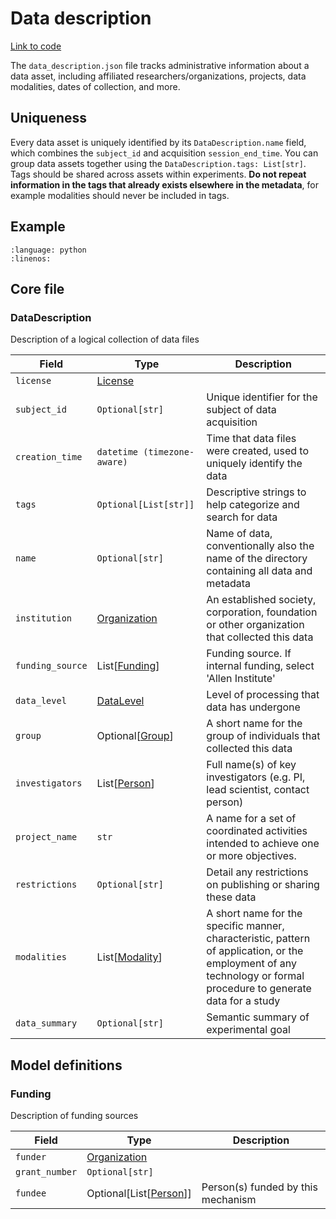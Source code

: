 # Data description

[Link to code](https://github.com/AllenNeuralDynamics/aind-data-schema/blob/dev/src/aind_data_schema/core/data_description.py)

The `data_description.json` file tracks administrative information about a data asset, including affiliated researchers/organizations, projects, data modalities, dates of collection, and more.

## Uniqueness

Every data asset is uniquely identified by its `DataDescription.name` field, which combines the `subject_id` and acquisition `session_end_time`. You can group data assets together using the `DataDescription.tags: List[str]`. Tags should be shared across assets within experiments. **Do not repeat information in the tags that already exists elsewhere in the metadata**, for example modalities should never be included in tags.

## Example

```{literalinclude} ../../examples/data_description.py
:language: python
:linenos:
```

## Core file

### DataDescription

Description of a logical collection of data files

| Field | Type | Description |
|-------|------|-------------|
| `license` | [License](aind_data_schema_models/licenses.md#license) |  |
| `subject_id` | `Optional[str]` | Unique identifier for the subject of data acquisition |
| `creation_time` | `datetime (timezone-aware)` | Time that data files were created, used to uniquely identify the data |
| `tags` | `Optional[List[str]]` | Descriptive strings to help categorize and search for data |
| `name` | `Optional[str]` | Name of data, conventionally also the name of the directory containing all data and metadata |
| `institution` | [Organization](aind_data_schema_models/organizations.md#organization) | An established society, corporation, foundation or other organization that collected this data |
| `funding_source` | List[[Funding](data_description.md#funding)] | Funding source. If internal funding, select 'Allen Institute' |
| `data_level` | [DataLevel](aind_data_schema_models/data_name_patterns.md#datalevel) | Level of processing that data has undergone |
| `group` | Optional[[Group](aind_data_schema_models/data_name_patterns.md#group)] | A short name for the group of individuals that collected this data |
| `investigators` | List[[Person](components/identifiers.md#person)] | Full name(s) of key investigators (e.g. PI, lead scientist, contact person) |
| `project_name` | `str` | A name for a set of coordinated activities intended to achieve one or more objectives. |
| `restrictions` | `Optional[str]` | Detail any restrictions on publishing or sharing these data |
| `modalities` | List[[Modality](aind_data_schema_models/modalities.md#modality)] | A short name for the specific manner, characteristic, pattern of application, or the employment of any technology or formal procedure to generate data for a study |
| `data_summary` | `Optional[str]` | Semantic summary of experimental goal |


## Model definitions

### Funding

Description of funding sources

| Field | Type | Description |
|-------|------|-------------|
| `funder` | [Organization](aind_data_schema_models/organizations.md#organization) |  |
| `grant_number` | `Optional[str]` |  |
| `fundee` | Optional[List[[Person](components/identifiers.md#person)]] | Person(s) funded by this mechanism |
